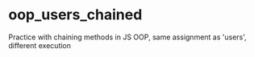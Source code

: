 # oop_users_chained
Practice with chaining methods in JS OOP, same assignment as 'users', different execution
